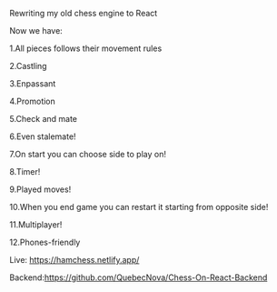 Rewriting my old chess engine to React


Now we have: 
  
  1.All pieces follows their movement rules

  2.Castling

  3.Enpassant

  4.Promotion

  5.Check and mate

  6.Even stalemate!

  7.On start you can choose side to play on!

  8.Timer!

  9.Played moves!

  10.When you end game you can restart it starting from opposite side!

  11.Multiplayer!

  12.Phones-friendly


Live: https://hamchess.netlify.app/

Backend:https://github.com/QuebecNova/Chess-On-React-Backend
